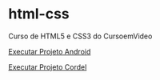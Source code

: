 # html-css
Curso de HTML5 e CSS3 do CursoemVideo

<a href="https://giovanirizzuto.github.io/projeto-android/" target="blank">Executar Projeto Android</a>

<a href="https://giovanirizzuto.github.io/projeto-cordel/" target="_blank">Executar Projeto Cordel</a>